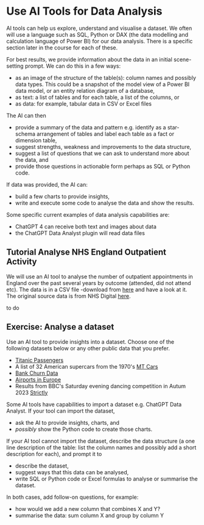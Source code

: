 # Use AI Tools for Data Analysis

AI tools can help us explore, understand and visualise a dataset. We often will use a language such as SQL, Python or DAX (the data modelling and calculation language of Power BI) for our data analysis.  There is a specific section later in the course for each of these.

For best results, we provide information about the data in an initial scene-setting prompt.  We can do this in a few ways:
* as an image of the structure of the table(s): column names and possibly data types.  This could be a snapshot of the model view of a Power BI data model, or an entity relation diagram of a database, 
* as text: a list of tables and for each table, a list of the columns, or
* as data: for example, tabular data in CSV or Excel files

The AI can then
* provide a summary of the data and pattern e.g. identify as a star-schema arrangement of tables and label each table as a fact or dimension table,
* suggest strengths, weakness and improvements to the data structure,
* suggest a list of questions that we can ask to understand more about the data, and 
* provide those questions in actionable form perhaps as SQL or Python code.

If data was provided, the AI can:
* build a few charts to provide insights, 
* write and execute some code to analyse the data and show the results.

Some specific current examples of data analysis capabilities are:
* ChatGPT 4 can receive both text and images about data
* the ChatGPT Data Analyst plugin will read data files


## Tutorial Analyse NHS England Outpatient Activity

We will use an AI tool to analyse the number of outpatient appointments in England over the past several years by outcome (attended, did not attend etc). The data is in a CSV file -download from [here](./Resources/NHS%20HES%20Outpatient%20Appointments%20England%20By%20Year%20And%20Type.csv) and have a look at it.  The original source data is from NHS Digital [here](https://digital.nhs.uk/data-and-information/publications/statistical/hospital-outpatient-activity/2022-23).

to do

## Exercise: Analyse a dataset

Use an AI tool to provide insights into a dataset.  Choose one of the following datasets below or any other public data that you prefer.

* [Titanic Passengers](<https://zomalextrainingstorage.blob.core.windows.net/datasets/misc/Titanic Data.xlsx>)
* A list of 32 American supercars from the 1970's [MT Cars](https://zomalextrainingstorage.blob.core.windows.net/datasets/misc/mtcars.xlsx)
* [Bank Churn Data](https://zomalextrainingstorage.blob.core.windows.net/datasets/misc/Churn.csv)
* [Airports in Europe](https://zomalextrainingstorage.blob.core.windows.net/datasets/Airports/eu-airports.csv)
* Results from BBC's Saturday evening dancing competition in Autum 2023 [Strictly](<https://zomalextrainingstorage.blob.core.windows.net/datasets/misc/Strictly Data.xlsx>)


Some AI tools have capabilities to import a dataset e.g. ChatGPT Data Analyst.  If your tool can import the dataset, 
* ask the AI to provide insights, charts, and 
* _possibly_ show the Python code to create those charts.

If your AI tool  cannot  import the dataset, describe the data structure (a one line description of the table: list the column names and possibly add a short description for each), and prompt it to
* describe the dataset,
* suggest ways that this data can be analysed,
* write SQL or Python code or Excel formulas to analyse or summarise the dataset.

In both cases, add follow-on questions, for example:
* how would we add a new column that combines X and Y?
* summarise the data: sum column X and group by column Y
